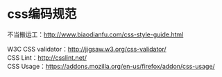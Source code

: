 css编码规范
===========
 
不当搬运工：http://www.biaodianfu.com/css-style-guide.html

 
W3C CSS validator：http://jigsaw.w3.org/css-validator/ <br/>
CSS Lint：http://csslint.net/ <br/>
CSS Usage：https://addons.mozilla.org/en-us/firefox/addon/css-usage/ <br/>
